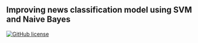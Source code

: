 ## Improving news classification model using SVM and Naive Bayes

[![GitHub license](https://img.shields.io/badge/license-MIT-blue.svg)](https://github.com/ekramasif/AI-Lab-Final-Project/blob/main/LICENSE)
